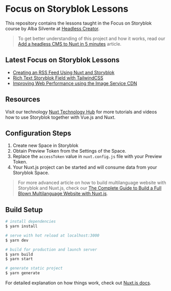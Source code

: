 # Focus on Storyblok Lessons

This repository contains the lessons taught in the Focus on Storyblok course by Alba Silvente at [Headless Creator](https://www.headlesscreator.com).

> To get better understanding of this project and how it works, read our [Add a headless CMS to Nuxt in 5 minutes](https://www.storyblok.com/tp/headless-cms-nuxtjs) article.

## Latest Focus on Storyblok Lessons  

<!-- BLOG-POST-LIST:START -->
- [Creating an RSS Feed Using Nuxt and Storyblok](https://focus-on-storyblok.dawntraoz.com/lessons/creating-an-rss-feed-using-nuxt-and-storyblok)
- [Rich Text Storyblok Field with TailwindCSS](https://focus-on-storyblok.dawntraoz.com/lessons/rich-text-storyblok-field-with-tailwindcss)
- [Improving Web Performance using the Image Service CDN](https://focus-on-storyblok.dawntraoz.com/lessons/improving-web-performance-using-the-image-service-cdn)
<!-- BLOG-POST-LIST:END -->

## Resources

Visit our technology [Nuxt Technology Hub](https://www.storyblok.com/tc/nuxtjs) for more tutorials and videos how to use Storyblok together with Vue.js and Nuxt.

## Configuration Steps

1. Create new Space in Storyblok
2. Obtain Preview Token from the Settings of the Space.
3. Replace the `accessToken` value in `nuxt.config.js` file with your Preview Token.
4. Your Nuxt.js project can be started and will consume data from your Storyblok Space.

> For more advanced article on how to build multilanguage website with Storyblok and Nuxt.js, check our [The Complete Guide to Build a Full Blown Multilanguage Website with Nuxt.js](https://www.storyblok.com/tp/nuxt-js-multilanguage-website-tutorial).

## Build Setup

```bash
# install dependencies
$ yarn install

# serve with hot reload at localhost:3000
$ yarn dev

# build for production and launch server
$ yarn build
$ yarn start

# generate static project
$ yarn generate
```

For detailed explanation on how things work, check out [Nuxt.js docs](https://nuxtjs.org).
